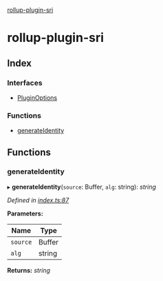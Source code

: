 [rollup-plugin-sri](README.md)

# rollup-plugin-sri

## Index

### Interfaces

* [PluginOptions](interfaces/pluginoptions.md)

### Functions

* [generateIdentity](README.md#generateidentity)

## Functions

###  generateIdentity

▸ **generateIdentity**(`source`: Buffer, `alg`: string): *string*

*Defined in [index.ts:87](https://github.com/JonasKruckenberg/rollup-plugin-sri/blob/e7d7745/index.ts#L87)*

**Parameters:**

Name | Type |
------ | ------ |
`source` | Buffer |
`alg` | string |

**Returns:** *string*
